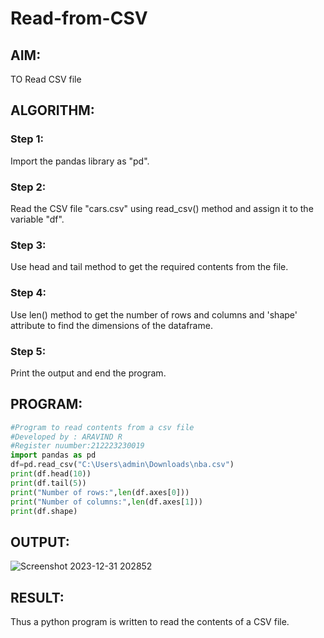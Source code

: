 # Read-from-CSV

## AIM:
TO Read CSV file
## ALGORITHM:
### Step 1:
Import the pandas library as "pd".

### Step 2:
Read the CSV file "cars.csv" using read_csv() method and assign it to the variable "df".

### Step 3:
Use head and tail method to get the required contents from the file.

### Step 4:
Use len() method to get the number of rows and columns and 'shape' attribute to find the dimensions of the dataframe.

### Step 5:
Print the output and end the program.
## PROGRAM:
```PYTHON
#Program to read contents from a csv file
#Developed by : ARAVIND R
#Register nuumber:212223230019
import pandas as pd
df=pd.read_csv("C:\Users\admin\Downloads\nba.csv")
print(df.head(10))
print(df.tail(5))
print("Number of rows:",len(df.axes[0]))
print("Number of columns:",len(df.axes[1]))
print(df.shape)
```
## OUTPUT:
![Screenshot 2023-12-31 202852](https://github.com/ARAVIND23005370/Read-from-CSV/assets/148514836/b92bce69-7429-4d7a-959f-b51c671c0005)

## RESULT:
Thus a python program is written to read the contents of a CSV file.
